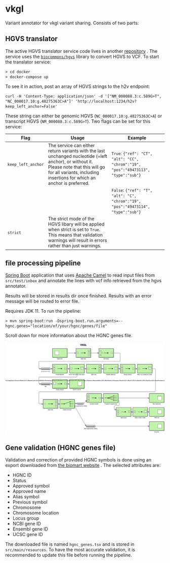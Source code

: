 # vkgl

Variant annotator for vkgl variant sharing. Consists of two parts:

## HGVS translator

The active HGVS translator service code lives in another
[repository](https://github.com/molgenis/molgenis-ops-docker/blob/master/prod/variant-formatter/server.py)
. The service uses the [`biocommons/hgvs`](https://github.com/biocommons/hgvs) library to convert
HGVS to VCF. To start the translator service:

```
> cd docker
> docker-compose up
```

To see it in action, post an array of HGVS strings to the h2v endpoint:

```
curl -H 'Content-Type: application/json' -d '["NM_000088.3:c.589G>T", "NC_000017.10:g.48275363C>A"]' 'http://localhost:1234/h2v?keep_left_anchor=False'
```

These string can either be genomic HGVS (`NC_000017.10:g.48275363C>A`) or transcript
HGVS (`NM_000088.3:c.589G>T`). Two flags can be set for this service:

| Flag | Usage | Example |
| ---- | ----- | ------- |
| `keep_left_anchor` | The service can either return variants with the last unchanged nucleotide (=left anchor), or without it. Please note that this will go for all variants, including insertions for which an anchor is preferred. | `True`: `{"ref": "CT", "alt": "CC", "chrom":"19", "pos":"49473113", "type":"sub"}`
|      |        | `False`: `{"ref": "T", "alt": "C", "chrom":"19", "pos":"49473114", "type":"sub"}` |
| `strict` | The strict mode of the HGVS libary will be applied when strict is set to `True`. This means that validation warnings will result in errors rather than just warnings. ||

## file processing pipeline

[Spring Boot](https://spring.io/projects/spring-boot) application that uses
[Apache Camel](http://camel.apache.org/) to read input files from `src/test/inbox`
and annotate the lines with vcf info retrieved from the hgvs annotator.

Results will be stored in results dir once finished. Results with an error message will be routed to
error file.

Requires JDK 11. To run the pipeline:

```
> mvn spring-boot:run -Dspring-boot.run.arguments=--hgnc.genes="location/of/your/hgnc/genes/file"
```

Scroll down for more information about the HGNC genes file.

![Pipeline overview](./vkgl.svg)

## Gene validation (HGNC genes file)

Validation and correction of provided HGNC symbols is done using an export downloaded from
[the biomart website](https://biomart.genenames.org/martform/#!/default/HGNC?datasets=hgnc_gene_mart)
. The selected attributes are:

- HGNC ID
- Status
- Approved symbol
- Approved name
- Alias symbol
- Previous symbol
- Chromosome
- Chromosome location
- Locus group
- NCBI gene ID
- Ensembl gene ID
- UCSC gene ID

The downloaded file is named `hgnc_genes.tsv` and is stored in `src/main/resources`. To have the
most accurate validation, it is recommended to update this file before running the pipeline.
